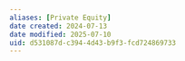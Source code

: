 ```yaml
---
aliases: [Private Equity]
date created: 2024-07-13
date modified: 2025-07-10
uid: d531087d-c394-4d43-b9f3-fcd724869733
---
```


